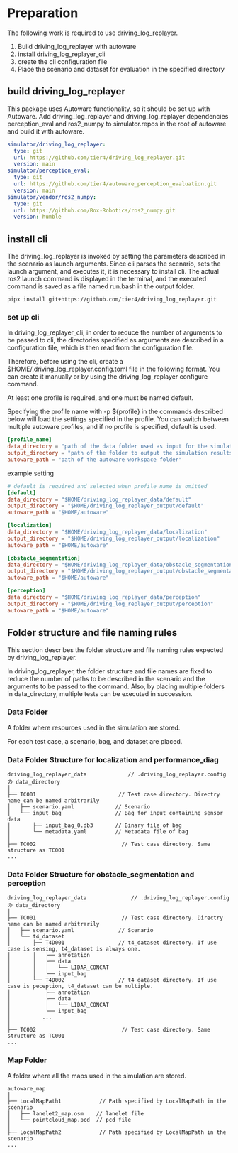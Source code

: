 # Preparation

The following work is required to use driving_log_replayer.

1. Build driving_log_replayer with autoware
2. install driving_log_replayer_cli
3. create the cli configuration file
4. Place the scenario and dataset for evaluation in the specified directory

## build driving_log_replayer

This package uses Autoware functionality, so it should be set up with Autoware.
Add driving_log_replayer and driving_log_replayer dependencies perception_eval and ros2_numpy to simulator.repos in the root of autoware and build it with autoware.

```yaml
simulator/driving_log_replayer:
  type: git
  url: https://github.com/tier4/driving_log_replayer.git
  version: main
simulator/perception_eval:
  type: git
  url: https://github.com/tier4/autoware_perception_evaluation.git
  version: main
simulator/vendor/ros2_numpy:
  type: git
  url: https://github.com/Box-Robotics/ros2_numpy.git
  version: humble
```

## install cli

The driving_log_replayer is invoked by setting the parameters described in the scenario as launch arguments.
Since cli parses the scenario, sets the launch argument, and executes it, it is necessary to install cli.
The actual ros2 launch command is displayed in the terminal, and the executed command is saved as a file named run.bash in the output folder.

```shell
pipx install git+https://github.com/tier4/driving_log_replayer.git
```

### set up cli

In driving_log_replayer_cli, in order to reduce the number of arguments to be passed to cli, the directories specified as arguments are described in a configuration file, which is then read from the configuration file.

Therefore, before using the cli, create a $HOME/.driving_log_replayer.config.toml file in the following format.
You can create it manually or by using the driving_log_replayer configure command.

At least one profile is required, and one must be named default.

Specifying the profile name with -p ${profile} in the commands described below will load the settings specified in the profile.
You can switch between multiple autoware profiles, and if no profile is specified, default is used.

```toml
[profile_name]
data_directory = "path of the data folder used as input for the simulation"
output_directory = "path of the folder to output the simulation results"
autoware_path = "path of the autoware workspace folder"
```

example setting

```toml
# default is required and selected when profile name is omitted
[default]
data_directory = "$HOME/driving_log_replayer_data/default"
output_directory = "$HOME/driving_log_replayer_output/default"
autoware_path = "$HOME/autoware"

[localization]
data_directory = "$HOME/driving_log_replayer_data/localization"
output_directory = "$HOME/driving_log_replayer_output/localization"
autoware_path = "$HOME/autoware"

[obstacle_segmentation]
data_directory = "$HOME/driving_log_replayer_data/obstacle_segmentation"
output_directory = "$HOME/driving_log_replayer_output/obstacle_segmentation"
autoware_path = "$HOME/autoware"

[perception]
data_directory = "$HOME/driving_log_replayer_data/perception"
output_directory = "$HOME/driving_log_replayer_output/perception"
autoware_path = "$HOME/autoware"
```

## Folder structure and file naming rules

This section describes the folder structure and file naming rules expected by driving_log_replayer.

In driving_log_replayer, the folder structure and file names are fixed to reduce the number of paths to be described in the scenario and the arguments to be passed to the command.
Also, by placing multiple folders in data_directory, multiple tests can be executed in succession.

### Data Folder

A folder where resources used in the simulation are stored.

For each test case, a scenario, bag, and dataset are placed.

### Data Folder Structure for localization and performance_diag

```shell
driving_log_replayer_data             // .driving_log_replayer.config の data_directory
│
├── TC001                          // Test case directory. Directry name can be named arbitrarily
│   ├── scenario.yaml             // Scenario
│   └── input_bag                 // Bag for input containing sensor data
│       ├── input_bag_0.db3       // Binary file of bag
│       └── metadata.yaml         // Metadata file of bag
│
├── TC002                           // Test case directory. Same structure as TC001
...

```

### Data Folder Structure for obstacle_segmentation and perception

```shell
driving_log_replayer_data              // .driving_log_replayer.config の data_directory
│
├── TC001                           // Test case directory. Directry name can be named arbitrarily
│   ├── scenario.yaml              // Scenario
│   └── t4_dataset
│       ├── T4D001                 // t4_dataset directory. If use case is sensing, t4_dataset is always one.
│       │   ├── annotation
│       │   ├── data
│       │   │   └── LIDAR_CONCAT
│       │   └── input_bag
│       └── T4D002                 // t4_dataset directory. If use case is peception, t4_dataset can be multiple.
│           ├── annotation
│           ├── data
│           │   └── LIDAR_CONCAT
│           └── input_bag
│          ...
│
├── TC002                           // Test case directory. Same structure as TC001
...

```

### Map Folder

A folder where all the maps used in the simulation are stored.

```shell
autoware_map
│
├── LocalMapPath1            // Path specified by LocalMapPath in the scenario
│   ├── lanelet2_map.osm    // lanelet file
│   └── pointcloud_map.pcd  // pcd file
│
├── LocalMapPath2            // Path specified by LocalMapPath in the scenario
...

```
